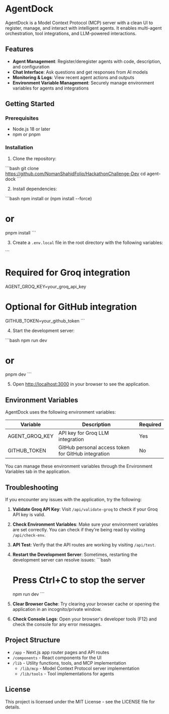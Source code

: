 # AgentDock

AgentDock is a Model Context Protocol (MCP) server with a clean UI to register, manage, and interact with intelligent agents. It enables multi-agent orchestration, tool integrations, and LLM-powered interactions.

## Features

- **Agent Management**: Register/deregister agents with code, description, and configuration
- **Chat Interface**: Ask questions and get responses from AI models
- **Monitoring & Logs**: View recent agent actions and outputs
- **Environment Variable Management**: Securely manage environment variables for agents and integrations

## Getting Started

### Prerequisites

- Node.js 18 or later
- npm or pnpm

### Installation

1. Clone the repository:

\`\`\`bash
git clone https://github.com/NomanShahidFolio/HackathonChallenge-Dev
cd agent-dock
\`\`\`

2. Install dependencies:

\`\`\`bash
npm install or (npm install --force)

# or

pnpm install
\`\`\`

3. Create a `.env.local` file in the root directory with the following variables:

\`\`\`

# Required for Groq integration

AGENT_GROQ_KEY=your_groq_api_key

# Optional for GitHub integration

GITHUB_TOKEN=your_github_token
\`\`\`

4. Start the development server:

\`\`\`bash
npm run dev

# or

pnpm dev
\`\`\`

5. Open [http://localhost:3000](http://localhost:3000) in your browser to see the application.

## Environment Variables

AgentDock uses the following environment variables:

| Variable       | Description                                         | Required |
| -------------- | --------------------------------------------------- | -------- |
| AGENT_GROQ_KEY | API key for Groq LLM integration                    | Yes      |
| GITHUB_TOKEN   | GitHub personal access token for GitHub integration | No       |

You can manage these environment variables through the Environment Variables tab in the application.

## Troubleshooting

If you encounter any issues with the application, try the following:

1. **Validate Groq API Key**: Visit `/api/validate-groq` to check if your Groq API key is valid.

2. **Check Environment Variables**: Make sure your environment variables are set correctly. You can check if they're being read by visiting `/api/check-env`.

3. **API Test**: Verify that the API routes are working by visiting `/api/test`.

4. **Restart the Development Server**: Sometimes, restarting the development server can resolve issues:
   \`\`\`bash

   # Press Ctrl+C to stop the server

   npm run dev
   \`\`\`

5. **Clear Browser Cache**: Try clearing your browser cache or opening the application in an incognito/private window.

6. **Check Console Logs**: Open your browser's developer tools (F12) and check the console for any error messages.

## Project Structure

- `/app` - Next.js app router pages and API routes
- `/components` - React components for the UI
- `/lib` - Utility functions, tools, and MCP implementation
  - `/lib/mcp` - Model Context Protocol server implementation
  - `/lib/tools` - Tool implementations for agents

## License

This project is licensed under the MIT License - see the LICENSE file for details.
